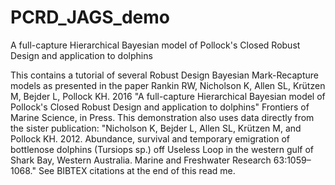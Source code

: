 # PCRD_JAGS_demo
A full-capture Hierarchical Bayesian model of Pollock's Closed Robust Design and application to dolphins

This contains a tutorial of several Robust Design Bayesian Mark-Recapture models as presented in the paper Rankin RW, Nicholson K, Allen SL, Krützen M, Bejder L, Pollock KH. 2016 "A full-capture Hierarchical Bayesian model of Pollock's Closed Robust Design and application to dolphins" Frontiers of Marine Science, in Press. This demonstration also uses data directly from the sister publication: "Nicholson K, Bejder L, Allen SL, Krützen M, and Pollock KH. 2012. Abundance, survival and temporary emigration of bottlenose dolphins (Tursiops sp.) off Useless Loop in the western gulf of Shark Bay, Western Australia. Marine and Freshwater Research 63:1059–1068." See BIBTEX citations at the end of this read me. 

